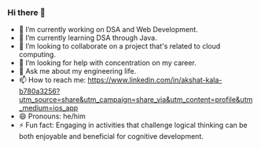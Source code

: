 ### Hi there 👋

- 🔭 I’m currently working on DSA and Web Development.
- 🌱 I’m currently learning DSA through Java.
- 👯 I’m looking to collaborate on a project that's related to cloud computing.
- 🤔 I’m looking for help with concentration on my career.
- 💬 Ask me about my engineering life.
- 📫 How to reach me: https://www.linkedin.com/in/akshat-kala-b780a3256?utm_source=share&utm_campaign=share_via&utm_content=profile&utm_medium=ios_app
- 😄 Pronouns: he/him
- ⚡ Fun fact: Engaging in activities that challenge logical thinking can be both enjoyable and beneficial for cognitive development.
